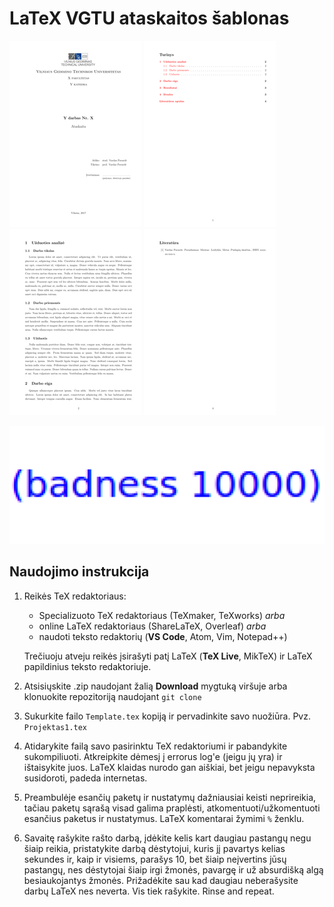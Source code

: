 # LaTeX VGTU ataskaitos šablonas
![demo-1](images/demo-1.png) ![demo-2](images/demo-2.png) ![demo-3](images/demo-3.png) ![demo-5](images/demo-5.png)

![badness](images/badness.png)



## Naudojimo instrukcija

1. Reikės TeX redaktoriaus:
    * Specializuoto TeX redaktoriaus (TeXmaker, TeXworks) *arba*
    * online LaTeX redaktoriaus (ShareLaTeX, Overleaf) *arba*
    * naudoti teksto redaktorių (**VS Code**, Atom, Vim, Notepad++)

    Trečiuoju atveju reikės įsirašyti patį LaTeX (**TeX Live**, MikTeX) ir LaTeX papildinius teksto redaktoriuje.

2. Atsisiųskite .zip naudojant žalią **Download** mygtuką viršuje arba klonuokite repozitoriją naudojant `git clone`

3. Sukurkite failo `Template.tex` kopiją ir pervadinkite savo nuožiūra. Pvz. `Projektas1.tex`

4. Atidarykite failą savo pasirinktu TeX redaktoriumi ir pabandykite sukompiliuoti. Atkreipkite dėmesį į errorus log'e (jeigu jų yra) ir ištaisykite juos. LaTeX klaidas nurodo gan aiškiai, bet jeigu nepavyksta susidoroti, padeda internetas.

5. Preambulėje esančių paketų ir nustatymų dažniausiai keisti neprireikia, tačiau paketų sąrašą visad galima praplėsti, atkomentuoti/užkomentuoti esančius paketus ir nustatymus. LaTeX komentarai žymimi `%` ženklu.

6. Savaitę rašykite rašto darbą, įdėkite kelis kart daugiau pastangų negu šiaip reikia, pristatykite darbą dėstytojui, kuris jį pavartys kelias sekundes ir, kaip ir visiems, parašys 10, bet šiaip neįvertins jūsų pastangų, nes dėstytojai šiaip irgi žmonės, pavargę ir už absurdišką algą besiaukojantys žmonės. Prižadėkite sau kad daugiau neberašysite darbų LaTeX nes neverta. Vis tiek rašykite. Rinse and repeat.

